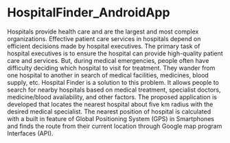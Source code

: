 # HospitalFinder_AndroidApp
Hospitals provide health care and are the largest and most complex organizations. Effective patient care services in hospitals depend on efficient decisions made by hospital executives. The primary task of hospital executives is to ensure the hospital can provide high-quality patient care and services. But, during medical emergencies, people often have difficulty deciding which hospital to visit for treatment. They wander from one hospital to another in search of medical facilities, medicines, blood supply, etc. Hospital Finder is a solution to this problem. It allows people to search for nearby hospitals based on medical treatment, specialist doctors, medicine/blood availability, and other factors. The proposed application is developed that locates the nearest hospital about five km radius with the desired medical specialist. The nearest position of hospital is calculated with a built in feature of Global Positioning System (GPS) in Smartphones and finds the route from their current location through Google map program Interfaces (API).
